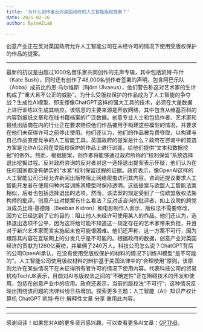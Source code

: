 ```yaml
---
title: '为什么创作者反对英国政府的人工智能版权提案？'
date: 2025-02-26
author: ByteAILab

---
```


创意产业正在反对英国政府允许人工智能公司在未经许可的情况下使用受版权保护的作品的提案。

---
最新的抗议是由超过1000名音乐家共同创作的无声专辑，其中包括凯特·布什（Kate Bush），同时还有创作了48,000名创作者签署的声明，包含阿巴乐队（Abba）成员比约恩·乌尔维斯（Björn Ulvaeus），他们警告称这对艺术家的生计构成了“重大且不公正的威胁”。为什么受版权保护的作品成为了人工智能的争夺战？生成性AI模型，即支撑像ChatGPT这样的强大工具的技术，必须在大量数据上进行训练以生成其响应。该信息的主要来源是开放网络，其中包含从维基百科的内容到报纸文章和在线书籍档案的广泛数据。创意专业人士和包括作者、艺术家和报纸出版商在内的行业正在要求赔偿他们作品被用于构建这些模型的情况，并要求在他们未获得许可之前停止使用。他们还认为，他们的作品被免费夺取，以构建与自己作品直接竞争的人工智能工具。英国政府的提案是什么？政府在咨询中的首选方案是允许AI公司在受版权保护的作品上进行训练，给他们提供“文本和数据挖掘”的例外。然而，根据提案，创作者将能够通过政府所称的“权利保留”系统选择退出挖掘过程。反对政府咨询的反对者对这一选择退出提案表示怀疑，他们认为在任何国家都没有确实的“水紧”权利保留过程的证据。政府表示，像OpenAI这样的人工智能公司已经允许新闻出版物阻止网络爬虫访问其内容。咨询还提议要求人工智能开发者在使用何种内容训练其模型时保持透明。这些提案与欧盟人工智能法案相似，后者也包括选择退出的选项。然而，该法案的规定受到了一位欧盟版权法架构师的批评。创意产业对提案有什么看法？反对该咨询的批评者，如上议院的跨党派成员比班·基德隆（Beeban Kidron）和电影制作人表示，版权法不需要修改，因为它已经达到了它的目的：阻止他人未经许可使用某人的作品。他们还认为，选择退出选项不公平，因为这将给可能不知道这一规定存在的艺术家带来负担，并且对于新兴艺术家而言实施起来也可能很困难。他们还声称，这一方案不可行，因为跟踪其内容在互联网上的分发几乎是不可能的。根据政府的数据，创意产业对英国经济的贡献为1260亿英镑，并雇佣了240万人。科技公司怎么说？ChatGPT背后的公司OpenAI承认，在没有使用受版权保护的材料的情况下训练AI模型“是不可能的”。人工智能公司使用版权材料的辩护基于美国法律中的“合理使用”原则，该原则允许在某些情况下在未征得所有者许可的情况下使用内容。代表科技公司的贸易机构TechUK表示，目前对AI与版权法之间的“不确定性”正在阻碍技术的开发和使用，包括在创意产业中的应用。政府还表示，当前的版权法“不可行”，这种情况反映出围绕该问题的法律纠纷日益增加。探索更多主题：人工智能（AI）知识产权计算机 ChatGPT 凯特·布什 解释性文章 分享 重用此内容。

---
---
感谢阅读！如果您对AI的更多资讯感兴趣，可以查看更多AI文章：[GPTNB](https://gptnb.com)。